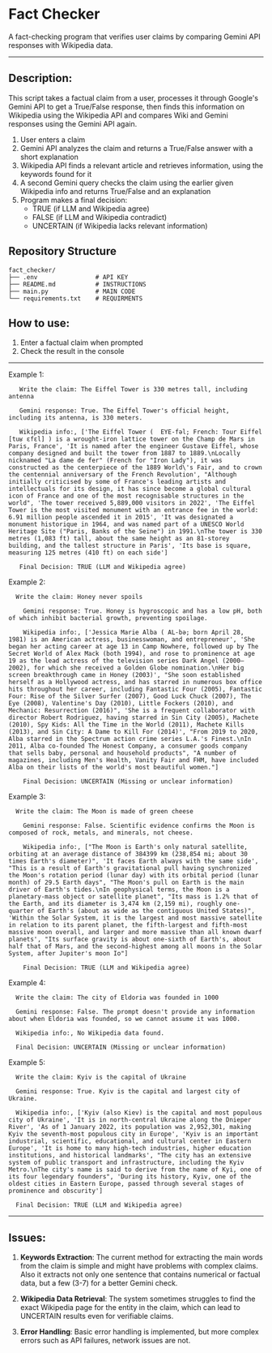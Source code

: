 # Fact Checker

A fact-checking program that verifies user claims by 
comparing Gemini API responses with Wikipedia data.
_____
## Description:
This script takes a factual claim from a user, processes it 
through Google's Gemini API to get a True/False response, then finds 
this information on Wikipedia using the Wikipedia API and 
compares Wiki and Gemini responses using the Gemini API again.


1. User enters a claim
2. Gemini API analyzes the claim and returns a True/False answer with a short explanation
3. Wikipedia API finds a relevant article and retrieves information, using the keywords found for it
4. A second Gemini query сhecks the claim using the earlier given Wikipedia info and returns True/False and an explanation
5. Program makes a final decision:
   - TRUE (if LLM and Wikipedia agree)
   - FALSE (if LLM and Wikipedia contradict)
   - UNCERTAIN (if Wikipedia lacks relevant information)

## Repository Structure

```
fact_checker/
├── .env                # API KEY
├── README.md           # INSTRUCTIONS
├── main.py             # MAIN CODE
└── requirements.txt    # REQUIRMENTS
```

## How to use:

1. Enter a factual claim when prompted
2. Check the result in the console

_______
Example 1:
```
   Write the claim: The Eiffel Tower is 330 metres tall, including antenna

   Gemini response: True. The Eiffel Tower's official height, including its antenna, is 330 meters.

   Wikipedia info:, ['The Eiffel Tower (  EYE-fəl; French: Tour Eiffel [tuʁ ɛfɛl] ) is a wrought-iron lattice tower on the Champ de Mars in Paris, France', 'It is named after the engineer Gustave Eiffel, whose company designed and built the tower from 1887 to 1889.\nLocally nicknamed "La dame de fer" (French for "Iron Lady"), it was constructed as the centerpiece of the 1889 World\'s Fair, and to crown the centennial anniversary of the French Revolution', "Although initially criticised by some of France's leading artists and intellectuals for its design, it has since become a global cultural icon of France and one of the most recognisable structures in the world", 'The tower received 5,889,000 visitors in 2022', 'The Eiffel Tower is the most visited monument with an entrance fee in the world: 6.91 million people ascended it in 2015', 'It was designated a monument historique in 1964, and was named part of a UNESCO World Heritage Site ("Paris, Banks of the Seine") in 1991.\nThe tower is 330 metres (1,083 ft) tall, about the same height as an 81-storey building, and the tallest structure in Paris', 'Its base is square, measuring 125 metres (410 ft) on each side'] 

   Final Decision: TRUE (LLM and Wikipedia agree)
```

Example 2:
```
  Write the claim: Honey never spoils

    Gemini response: True. Honey is hygroscopic and has a low pH, both of which inhibit bacterial growth, preventing spoilage.

    Wikipedia info:, ['Jessica Marie Alba ( AL-bə; born April 28, 1981) is an American actress, businesswoman, and entrepreneur', 'She began her acting career at age 13 in Camp Nowhere, followed up by The Secret World of Alex Mack (both 1994), and rose to prominence at age 19 as the lead actress of the television series Dark Angel (2000–2002), for which she received a Golden Globe nomination.\nHer big screen breakthrough came in Honey (2003)', "She soon established herself as a Hollywood actress, and has starred in numerous box office hits throughout her career, including Fantastic Four (2005), Fantastic Four: Rise of the Silver Surfer (2007), Good Luck Chuck (2007), The Eye (2008), Valentine's Day (2010), Little Fockers (2010), and Mechanic: Resurrection (2016)", 'She is a frequent collaborator with director Robert Rodriguez, having starred in Sin City (2005), Machete (2010), Spy Kids: All the Time in the World (2011), Machete Kills (2013), and Sin City: A Dame to Kill For (2014)', "From 2019 to 2020, Alba starred in the Spectrum action crime series L.A.'s Finest.\nIn 2011, Alba co-founded The Honest Company, a consumer goods company that sells baby, personal and household products", "A number of magazines, including Men's Health, Vanity Fair and FHM, have included Alba on their lists of the world's most beautiful women."] 

    Final Decision: UNCERTAIN (Missing or unclear information)
```

Example 3:
```
  Write the claim: The Moon is made of green cheese

    Gemini response: False. Scientific evidence confirms the Moon is composed of rock, metals, and minerals, not cheese.

    Wikipedia info:, ["The Moon is Earth's only natural satellite, orbiting at an average distance of 384399 km (238,854 mi; about 30 times Earth's diameter)", 'It faces Earth always with the same side', "This is a result of Earth's gravitational pull having synchronized the Moon's rotation period (lunar day) with its orbital period (lunar month) of 29.5 Earth days", "The Moon's pull on Earth is the main driver of Earth's tides.\nIn geophysical terms, the Moon is a planetary-mass object or satellite planet", "Its mass is 1.2% that of the Earth, and its diameter is 3,474 km (2,159 mi), roughly one-quarter of Earth's (about as wide as the contiguous United States)", 'Within the Solar System, it is the largest and most massive satellite in relation to its parent planet, the fifth-largest and fifth-most massive moon overall, and larger and more massive than all known dwarf planets', "Its surface gravity is about one-sixth of Earth's, about half that of Mars, and the second-highest among all moons in the Solar System, after Jupiter's moon Io"] 

    Final Decision: TRUE (LLM and Wikipedia agree)
```
Example 4:
```
  Write the claim: The city of Eldoria was founded in 1000

  Gemini response: False. The prompt doesn't provide any information about when Eldoria was founded, so we cannot assume it was 1000.

  Wikipedia info:, No Wikipedia data found. 

  Final Decision: UNCERTAIN (Missing or unclear information)
```

Example 5:
```
  Write the claim: Kyiv is the capital of Ukraine

  Gemini response: True. Kyiv is the capital and largest city of Ukraine.

  Wikipedia info:, ['Kyiv (also Kiev) is the capital and most populous city of Ukraine', 'It is in north-central Ukraine along the Dnieper River', 'As of 1 January 2022, its population was 2,952,301, making Kyiv the seventh-most populous city in Europe', 'Kyiv is an important industrial, scientific, educational, and cultural center in Eastern Europe', 'It is home to many high-tech industries, higher education institutions, and historical landmarks', "The city has an extensive system of public transport and infrastructure, including the Kyiv Metro.\nThe city's name is said to derive from the name of Kyi, one of its four legendary founders", 'During its history, Kyiv, one of the oldest cities in Eastern Europe, passed through several stages of prominence and obscurity'] 

  Final Decision: TRUE (LLM and Wikipedia agree)
```
-----
## Issues:

1. **Keywords Extraction**: The current method for extracting the main words from the claim is simple and might have problems with complex claims. Also it extracts not only one sentence that contains numerical or factual data, but a few (3-7) for a better Gemini check.


2. **Wikipedia Data Retrieval**: The system sometimes struggles to find the exact Wikipedia page for the entity in the claim, which can lead to UNCERTAIN results even for verifiable claims.


3. **Error Handling**: Basic error handling is implemented, but more complex errors such as API failures, network issues are not.

